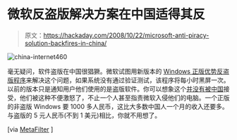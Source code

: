# 微软反盗版解决方案在中国适得其反

> 原文：<https://hackaday.com/2008/10/22/microsoft-anti-piracy-solution-backfires-in-china/>

![](img/73229192c1fcbb4a07ed8ad8136aaf0d.png "china-internet460")

毫无疑问，软件盗版在中国很猖獗。微软试图用新版本的 [Windows 正版优势反盗版程序](http://www.guardian.co.uk/world/2008/oct/22/microsoft-china)来解决这个问题，如果系统没有通过验证测试，该程序将每小时黑屏一次。以前的版本只是通知用户他们使用的是盗版软件。你可以想象这个[并没有被中国](http://globalvoicesonline.org/2008/10/21/china-microsoft-vs-netizens/)接受，他们被这种不便激怒了，不止一个人甚至指责微软入侵他们的电脑。一个正版的非盗版 Windows 要 1000 多人民币，这比大多数中国人一个月的收入还要多。与盗版的 5 元人民币(不到 1 美元)相比，你就不用想了。

[via [MetaFilter](http://www.metafilter.com/75869/The-biggest-hacker-in-China) ]